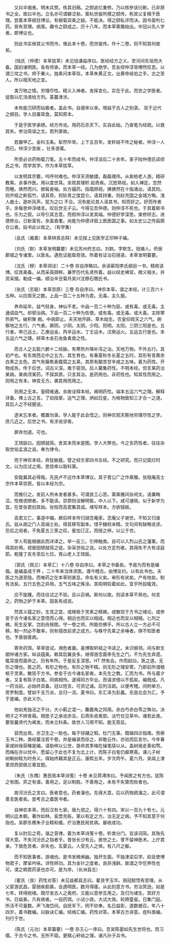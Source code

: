 <!-- { "loadSidebar": true } -->
　　又曰半偈者。明末兵燹。佚其旧稿。之颐追忆重修。乃以核参该衍断。已非原书之全。故曰半也。立名亦可谓僻涩矣。案杭世骏所撰之颐传。称其父复精于医理。尝着本草纲目博议。有椒菊双美之疑。不能决。得之颐私评而决。因令面判匕药。皆有至理。病亟。趣令之颐成之。历十八年。而本草乘雅始出。中冠以先人字者。即博议也。

　　则此书实继其父书而作。惟此本十卷。而世骏传。作十二卷。则不知其何故矣。

　　〔陆氏（仲德）本草拔萃〕未见钱谦益序曰。医经经方之义。至河间东垣而大备。国初诸明医。各有师承。而本草一经。几为绝学。吾友缪仲淳常喟然叹息。以谓三坟之书。烬于秦火。独素问本草存。本草朱黄正文。出黄帝岐伯之手。古之至人。所以相天地之宜。

　　类万物之情。穷理尽性。精义入神者。发挥变化。实在于此。而世之学医者。徒取以庀汤液给方剂。荟蕞津涉。

　　未有能沉研而钻极者。盖此书。自唐宋以来。增益于古人之别录。 驳于近代之纲目。学人目庸耳食。莫知原本。

　　于是乎医学承陋。经方传讹。用药石杀天下。实自此始。乃奋笔为经疏。以救其失。参治简误之文。若列掌故。

　　若置甲乙。金科玉条。犁然毕举。上下五百年。发轩岐不传之秘者。仲淳一人而已。仲淳少苦疾 。壮多游寓。

　　所至必访药物载刀笔。五十年而成书。仲淳没后二十余年。家子陆仲德氏读缪氏之书。而学其学。作为本草拔萃。

　　以发明其宗要。呜呼何难也。仲淳天资敏捷。磊磊瑰伟。从紫柏老人游。精研教乘。余事作医。用以度世耳。余观其理积 起奇疾。沉思熟视。如入禅定。忽然而睡。焕然而兴。掀髯奋袖。处方撮药。指麾顾视。拂拂然在十指涌出。语其险。则齐桓之断孤竹。语其奇。则狄青之度昆仑。语其持重。则赵充国之金城方略。浅人曲士。逖听风声。犹为之口 不合。况有能论其人读其书。知而好之。好而传者乎。余每思仲淳绪言。叹后世无子云。今得见吾仲德。则仲淳不死也。于其着斯书也。乐为之叙。以导引其志意。而假仲淳以发其端。仲德好学深思。束修矫志。进德修业。日新富有。余虽昏耄。尚能为仲德详叙上医医国之事。如太史公之传扁鹊仓公者。姑书此以俟之。（有学集）

　　〔岳氏（甫嘉）本草辨真总释〕未见按上见医学正印种子编。

　　〔刘氏（默）本草发明纂要〕未见苏州府志曰。刘默。字默生。钱塘人。侨居郡城之专诸里。以医名。遇危证能取奇效。所着有证治石镜录。本草发明纂要。

　　〔沈氏（穆）本草洞诠〕二十卷 存自序略曰。余读蕲阳李氏纲目一书。精核该博。叹其美备。从而采英撷粹。兼罗历代名贤所着。益以经史裨官。微义相关。并资采掇。勒成一编。顺治辛丑菊月吴兴沈穆石匏氏书。

　　〔张氏（志聪）本草崇原〕三卷 存自序曰。神农本草。谓之本经。计三百六十五种。以应周天之数。上品一百二十五种为君。无毒。主久服。

　　养命延年。益气轻身。神仙不老。中品一百二十种为臣。或有毒。或无毒。主通调血气。却邪治病。下品一百二十种为佐使。或有毒。或无毒。或大毒。主除寒热邪气。破积聚 瘕。中病即止。夫天地开辟。草木始生。农皇仰观天之六气。俯察地之五行。六气者。厥阴。少阴。太阴。少阳。阳明。太阳。三阴三阳是也。五行者。申己运土。乙庚运金。丙辛运水。丁壬运木。戊癸运火。五运五行是也。本五运六气之理。辨草木金石虫鱼禽兽之性。

　　而合人之五脏六腑十二经脉。有寒热升降补泻之治。天地万物。不外五行。其初产也。有东南西北中之五方。其生育也。有春夏秋冬长夏之五时。其形有青黄赤白黑之五色。其气有臊焦香腥腐之五臭。其质有酸苦甘辛咸之五味。着为药性。开物成务。传于后世。词古义深。难于窥测。后人纂集药性。不明本经。但言某药治某病。某病须某药。不探其原。只言其治。是药用也。非药性也。知其性而用之。则用之有本。神变无方。袭其用而用之。

　　则用之无本。窒碍难通。余故诠释本经。阐明药性。端本五运六气之理。解释详备。俾上古之言。了如指掌。运气之理。炳如日星。为格物致知三才合一之道。其后人之不经臆说。

　　逐末忘本者。概置勿录。学人能于此会悟之。则神农观天察地穷理尽性之学。庶几近之。后世之书。有涉讹谬者。

　　屏弃勿道。可也。

　　王琦跋曰。因陋就简。舍其本而末是图。学人大弊也。今之言药性者。往往杂取世俗孟浪之说。奉为律令。

　　而于神农本经。弃犹敝屣。譬之经生家四书五经。不之研究。而只记腐烂时文。以为应试之用。思侥幸以取科第。

　　安能冀其必得哉。先民卢不远作本草博议。其子晋公广之作乘雅。张隐庵高士宗作本草崇原。皆以本经为宗。

　　而推衍之。发前人所未发者甚多。可谓良工心苦。第乘雅间杂闲文。语兼晦涩。性根谫陋者。多不能读。崇原则诠解明皙。中人以下。咸可通晓。似于新学为宜。在昔张君创其始。张殁而高君集其成。缮写样本。方欲锓板。

　　高君又亡。事遂中辍。厥后样本传归胡念庵家。念庵父子谢世。不知又归谁氏。兹从胡之门人高端士处。得其移写副本。惜乎雠校未精。文句间有缺略讹谬。恐后之阅者。不免夏五三豕之叹。爰加订正。而授之梓。以公于世。

　　学人苟能根据此而详译之。举一反三。引伸触类。自可以入烈山氏之藩篱。而得其妙用。视彼因陋就简之徒。杂采世俗之说。以处方定剂者。其得失不大有迳庭耶。乾隆丁亥冬至后七日。胥山老人王琦跋。

　　〔郭氏（佩兰）本草汇〕十八卷 存自序曰。本草之书备矣。予曷为而有是编哉。是编盖成于养 。二十年来当体求医。诹今稽古。由博反约。以有此书也。夫医之为道至隐。而唯药之在本草则甚显。命名有义矣。审形有状矣。产有地矣。制有法矣。五行五色之异用。五气五味之殊涂。其昭明较着如此。宜乎所投辄效。

　　应不旋踵。而往往试之不验。且以召祸。斯何以故。则读本草不熟也。何言之。药物之胪于本草。固各有成说。

　　然其义蕴之妙。生克之宜。或根柢于灵素之精微。或散现于方书之绪论。或参变于古今诸名家之意悟而心得。相远也而实以相成。相近也而反以相贼。匕剂之微。死生反掌。岂刻舟按图。守一卷之师。所能仿佛乎。所以古人立一方必不可移。制一剂必不敢率。则有擅改前贤之成方。与株守先辈之余唾者。俱不知医者也。予禀弱善病。

　　寄命药饵。草草尝试。濒危者屡。虽博取轩岐之书读之。未识纲领。间与默生朗仲诸方家。纵谈蕴奥。赖其启翼良多。继得游念莪李先生之门。不为先生弃遗。辄耳提而面命之。历有年所。于是反复深思。HT 然有会。作而起曰。医之道。无形之理也。医之药。有形之物也。有形之物不精。则无形之理安寄。乃即前所谓根柢于灵素。散现于方书。参变于古今诸名家者。本先生之教。汇而为书。所与晨夕者。又复有陈子白笔。同病相怜。遂得同方毕业。而请求借以不孤矣。编既成。凡一药当前。必始终具备。冠以短言。可资记诵。后列注疏。以便考稽。间附单方。旁罗制度。譬如千支万派，总归一流。夏书曰。东汇泽为彭蠡。东迤北会为汇。予于是编。亦此义尔。

　　他如羌独活之不分。大小蓟之混一。麋鹿角之同用。赤白芍赤白苓之殊功。决明子之不辨青葙。相思子之承讹赤豆。石燕失收禽部。淡竹仅见草中。诸若此类。要皆曩贤代为阐发。而未立科条。故世人习用不知。能无乖反。

　　裒而出焉。亦卫生之一助也。每于铩翮之暇。杜门无事。既辑四诊指南。劳瘵玉书二种。类经纂注若千卷。并是编录而存之，非敢云作。亦验而后言尔。今年春家咸树侯获睹是编。请助梓以公世。亟命其季梅在操笔牍以从。盖树侯走善如骛。而梅在亦以忧中。愿留心于此也不复为北上计。而陈子白笔仍粲寒斋。课儿子树 树畹树畦为时务义。得始终藉其是正云。康熙五年。岁次丙午。夏六月。吴阊上津里郊西郭佩兰章宜题。

　　〔朱氏（东樵）惠民局本草诗笺〕十卷 未见蒋溥序曰。予闻医之有方也。犹陈之有图。弈之有谱。善用之。足以制胜。不善用之。未有不失算而败者也。

　　故河汾氏之言曰。医者意也。药者瀹也。先得大意。后以药物疏瀹之。此可谓善言医者矣。尝考古之着医书者。

　　自神农本草。而后汉有七家。唐九倍之。得六十有四。宋以一百九十有七。元明以迄本朝。著作如林。奚啻充栋。第以有定之方。治无定之病。予不知其意于何指也。吴郡东樵朱子业精和缓。疗治惠民局贫病。屡收成功。

　　复以肘后之奇。谐之音律。着为本草诗笺十卷。析类分门。旨该词简。其殆先得大意。不失河汾氏之指者乎。昔张长沙有云。居世之士。曾不留神医术。上疗君亲。下救危苦者。非失也。玄晏云。人受先人之体。有八尺之躯。

　　而不知医事者。游魂也。是书发微阐幽。独开生面。不独津梁后学。抑且使博物君子。摩挲吟咏。详性辨功。其为金针之度者。良非浅鲜。故谓之华佗养性也可。谓之桐君药录也亦可。是为序。（长洲县志）

　　〔翟氏（良）药性对答〕未见益都县志曰。翟良字玉华。弱冠聪悟有思理。从父宦游武昌。婴弱疾剧甚。会遇明医。数月得瘥。从此刻意方书。穷治冥逊。如是七年。转得统绪。既尽发古人之奥府。又能以意参互用之。及归为诸生。其好方书。日益甚。凡有病者。一投药饵。小试小效。大试大效。轮蹄童叟。日集门庭。所活不可量数。声飞海岱间。自抚军下。罔不钦奉。名日益彰，遂数被召。年八十四岁。着书数编。曰脉诀汇编。经络汇编。药性对答。本草古方讲意。痘科类编。刊行于世。

　　〔陈氏（元功）本草纂要〕一卷 存王心一序曰。吾吴陈晏如先生世将也。而习儒。于古今之书。无所不窥。更精心轩岐之理。诸凡孙子兵书。

